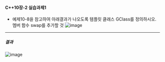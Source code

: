 #### C++10장-2 실습과제1
  * 예제10-8을 참고하여 아래결과가 나오도록 템플릿 클래스 GClass를 정의하시오. 멤버 함수 swap를 추가할 것
![image](https://github.com/user-attachments/assets/0eeaa927-ed8e-45ab-8f43-b7862ba28fcb)

---
##### 결과
![image](https://github.com/user-attachments/assets/f735a4fa-622e-4818-8844-8a922fde3d70)
